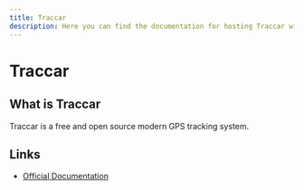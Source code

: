 ```yaml
---
title: Traccar
description: Here you can find the documentation for hosting Traccar with Coolify.
---
```


# Traccar

<ZoomableImage src="/docs/images/services/traccar.png" />

## What is Traccar

Traccar is a free and open source modern GPS tracking system.

## Links

- [Official Documentation](https://www.traccar.org/documentation/?utm_source=coolify.io)
